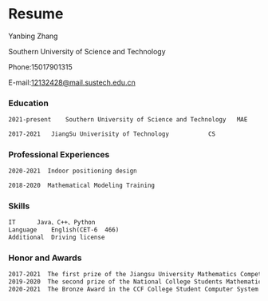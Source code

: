 # Resume

Yanbing Zhang

Southern University of Science and Technology 

Phone:15017901315 

E-mail:12132428@mail.sustech.edu.cn 

### Education

```markdown
2021-present	Southern University of Science and Technology	MAE 

2017-2021	JiangSu Univerisity of Technology           CS 
```

### Professional Experiences

```markdown
2020-2021  Indoor positioning design 

2018-2020  Mathematical Modeling Training 
```

### Skills

```markdown
IT		Java、C++、Python 
Language	English(CET-6  466) 
Additional	Driving license 
```

### Honor and Awards

```markdown
2017-2021  The first prize of the Jiangsu University Mathematics Competition for College Students, the second prize of the Jiangsu Advanced Mathematics Competition; 
2019-2020  The second prize of the National College Students Mathematical Contest in Modeling Jiangsu Division, the third prize of the National University Computer Proficiency Challenge (Java);
2020-2021  The Bronze Award in the CCF College Student Computer System and Design Competition, and the computer programming ability test (PAT) with 87 points (full 100 points). 
```
